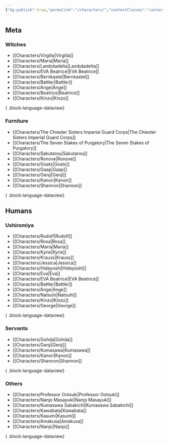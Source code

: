 ```yaml
---
{"dg-publish":true,"permalink":"/characters/","contentClasses":"center-headings red-truth red-links blue-truth","created":"2025-02-27T23:59:34.757+01:00","updated":"2025-03-17T18:16:54.901+01:00"}
---
```


## Meta

### Witches
- [[Characters/Virgilia\|Virgilia]]
- [[Characters/Maria\|Maria]]
- [[Characters/Lambdadelta\|Lambdadelta]]
- [[Characters/EVA Beatrice\|EVA Beatrice]]
- [[Characters/Bernkastel\|Bernkastel]]
- [[Characters/Battler\|Battler]]
- [[Characters/Ange\|Ange]]
- [[Characters/Beatrice\|Beatrice]]
- [[Characters/Kinzo\|Kinzo]]

{ .block-language-dataview}

### Furniture
- [[Characters/The Chiester Sisters Imperial Guard Corps\|The Chiester Sisters Imperial Guard Corps]]
- [[Characters/The Seven Stakes of Purgatory\|The Seven Stakes of Purgatory]]
- [[Characters/Sakutarou\|Sakutarou]]
- [[Characters/Ronove\|Ronove]]
- [[Characters/Goats\|Goats]]
- [[Characters/Gaap\|Gaap]]
- [[Characters/Genji\|Genji]]
- [[Characters/Kanon\|Kanon]]
- [[Characters/Shannon\|Shannon]]

{ .block-language-dataview}

## Humans
### Ushiromiya
- [[Characters/Rudolf\|Rudolf]]
- [[Characters/Rosa\|Rosa]]
- [[Characters/Maria\|Maria]]
- [[Characters/Kyrie\|Kyrie]]
- [[Characters/Krauss\|Krauss]]
- [[Characters/Jessica\|Jessica]]
- [[Characters/Hideyoshi\|Hideyoshi]]
- [[Characters/Eva\|Eva]]
- [[Characters/EVA Beatrice\|EVA Beatrice]]
- [[Characters/Battler\|Battler]]
- [[Characters/Ange\|Ange]]
- [[Characters/Natsuhi\|Natsuhi]]
- [[Characters/Kinzo\|Kinzo]]
- [[Characters/George\|George]]

{ .block-language-dataview}

### Servants

- [[Characters/Gohda\|Gohda]]
- [[Characters/Genji\|Genji]]
- [[Characters/Kumasawa\|Kumasawa]]
- [[Characters/Kanon\|Kanon]]
- [[Characters/Shannon\|Shannon]]

{ .block-language-dataview}

### Others
- [[Characters/Professor Ootsuki\|Professor Ootsuki]]
- [[Characters/Nanjo Masayuki\|Nanjo Masayuki]]
- [[Characters/Kumasawa Sabakichi\|Kumasawa Sabakichi]]
- [[Characters/Kawabata\|Kawabata]]
- [[Characters/Kasumi\|Kasumi]]
- [[Characters/Amakusa\|Amakusa]]
- [[Characters/Nanjo\|Nanjo]]

{ .block-language-dataview}